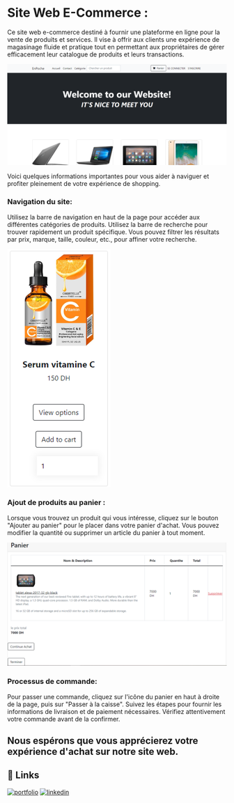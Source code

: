 # Site Web E-Commerce :

<p>
Ce site web e-commerce destiné à fournir une plateforme en ligne pour la vente de produits et services. Il vise à offrir aux clients une expérience de magasinage fluide et pratique tout en permettant aux propriétaires de gérer efficacement leur catalogue de produits et leurs transactions.
</p>
 
<div align="center" >

<img  src="https://github.com/FatimaEzzahraElAyadi/Site_Web_E-Commerce/blob/master/images/homepage.PNG" >
 
</a>

</div>

<p>
 
 Voici quelques informations importantes pour vous aider à naviguer et profiter pleinement de votre expérience de shopping.
</p>

### Navigation du site:
<p>
Utilisez la barre de navigation en haut de la page pour accéder aux différentes catégories de produits.
Utilisez la barre de recherche pour trouver rapidement un produit spécifique.
Vous pouvez filtrer les résultats par prix, marque, taille, couleur, etc., pour affiner votre recherche.
</p>

<img  src="https://github.com/FatimaEzzahraElAyadi/Site_Web_E-Commerce/blob/master/images/product.PNG" >

### Ajout de produits au panier :
<p>
Lorsque vous trouvez un produit qui vous intéresse, cliquez sur le bouton "Ajouter au panier" pour le placer dans votre panier d'achat.
Vous pouvez modifier la quantité ou supprimer un article du panier à tout moment.
</p>

<img  src="https://github.com/FatimaEzzahraElAyadi/Site_Web_E-Commerce/blob/master/images/panier.PNG" >

### Processus de commande:
<p>
Pour passer une commande, cliquez sur l'icône du panier en haut à droite de la page, puis sur "Passer à la caisse".
Suivez les étapes pour fournir les informations de livraison et de paiement nécessaires.
Vérifiez attentivement votre commande avant de la confirmer.
</p>

## Nous espérons que vous apprécierez votre expérience d'achat sur notre site web. ##

## 🔗 Links
[![portfolio](https://img.shields.io/badge/my_portfolio-000?style=for-the-badge&logo=ko-fi&logoColor=white)](https://github.com/FatimaEzzahraElAyadi/)
[![linkedin](https://img.shields.io/badge/linkedin-0A66C2?style=for-the-badge&logo=linkedin&logoColor=white)](https://www.linkedin.com/in/fatima-ezzahra-el-ayadi-977bb5196/)
